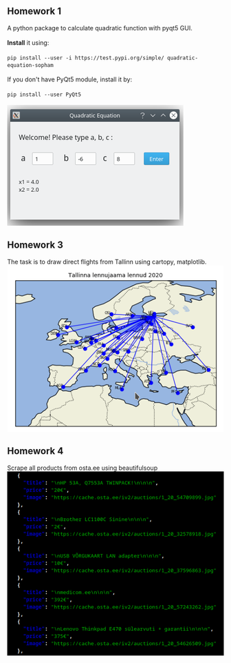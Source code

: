 ## Homework 1
A python package to calculate quadratic function with pyqt5 GUI.
<br>
<br>
<b>Install</b> it using:
<br>
<br>`pip install --user -i https://test.pypi.org/simple/ quadratic-equation-sopham`
<br>
<br> If you don't have PyQt5 module, install it by:
<br>
<br> `pip install --user PyQt5`
<br>
<br> ![screenshot 2](/hw1/screenshot2.png)

## Homework 3
The task is to draw direct flights from Tallinn using cartopy, matplotlib.
<br> ![screenshot](/hw3/hw3.png)

## Homework 4
Scrape all products from osta.ee using beautifulsoup
<br> ![screenshot](/hw4/hw4.png)

